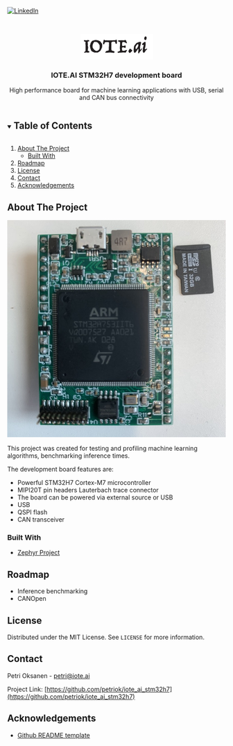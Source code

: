 

[![LinkedIn][linkedin-shield]][linkedin-url]



<!-- PROJECT LOGO -->
<br />
<p align="center">
  <a href="https://github.com/petriok/iote_ai_stm32h7">
    <img src="img/logo.png" alt="IOTE.ai">
  </a>

  <h3 align="center">IOTE.AI STM32H7 development board</h3>

  <p align="center">
    High performance board for machine learning applications with USB, serial and CAN bus connectivity
    <br />
  </p>
</p>



<!-- TABLE OF CONTENTS -->
<details open="open">
  <summary><h2 style="display: inline-block">Table of Contents</h2></summary>
  <ol>
    <li>
      <a href="#about-the-project">About The Project</a>
      <ul>
        <li><a href="#built-with">Built With</a></li>
      </ul>
    </li>
    <li><a href="#roadmap">Roadmap</a></li>
    <li><a href="#license">License</a></li>
    <li><a href="#contact">Contact</a></li>
    <li><a href="#acknowledgements">Acknowledgements</a></li>
  </ol>
</details>



<!-- ABOUT THE PROJECT -->
## About The Project

[![Product Name Screen Shot][product-screenshot]]()

This project was created for testing and profiling machine learning algorithms, benchmarking inference times.

The development board features are:
* Powerful STM32H7 Cortex-M7 microcontroller
* MIPI20T pin headers Lauterbach trace connector
* The board can be powered via external source or USB
* USB
* QSPI flash
* CAN transceiver


### Built With

* [Zephyr Project](https://www.zephyrproject.org/)



<!-- ROADMAP -->
## Roadmap

* Inference benchmarking
* CANOpen

<!-- LICENSE -->
## License

Distributed under the MIT License. See `LICENSE` for more information.



<!-- CONTACT -->
## Contact

Petri Oksanen - petri@iote.ai

Project Link: [https://github.com/petriok/iote_ai_stm32h7](https://github.com/petriok/iote_ai_stm32h7)



<!-- ACKNOWLEDGEMENTS -->
## Acknowledgements

* [Github README template](https://github.com/othneildrew/Best-README-Template)



<!-- MARKDOWN LINKS & IMAGES -->
<!-- https://www.markdownguide.org/basic-syntax/#reference-style-links -->
[license-shield]: https://img.shields.io/github/license/petriok/repo.svg?style=for-the-badge
[license-url]: https://github.com/petriok/repo/blob/master/LICENSE.txt
[linkedin-shield]: https://img.shields.io/badge/-LinkedIn-black.svg?style=for-the-badge&logo=linkedin&colorB=555
[linkedin-url]: https://linkedin.com/in/petri-oksanen-b7b269b2/
[product-screenshot]: boards/arm/iote_ai_stm32h7/doc/img/iote_ai_stm32h7.jpg
